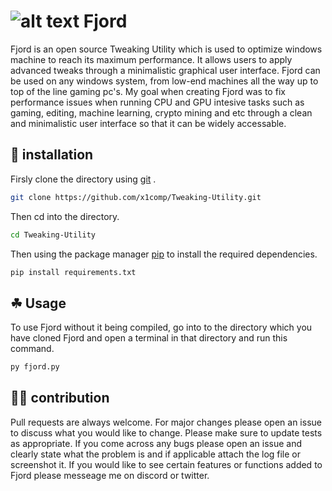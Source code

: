 # ![alt text](https://github.com/x1comp/Tweaking-Utility/blob/main/assets/logo.png)    Fjord
Fjord is an open source Tweaking Utility which is used to optimize windows machine to reach its maximum performance. It allows users to apply advanced tweaks through a minimalistic graphical user interface. Fjord can be used on any windows system, from low-end machines all the way up to top of the line gaming pc's. My goal when creating Fjord was to fix performance issues when running CPU and GPU intesive tasks such as gaming, editing, machine learning, crypto mining and etc through a clean and minimalistic user interface so that it can be widely accessable.

## 🎯 installation
Firsly clone the directory using [git](https://git-scm.com/) .
```bash
git clone https://github.com/x1comp/Tweaking-Utility.git
```
Then cd into the directory.
```bash
cd Tweaking-Utility
````

Then using the package manager [pip](https://pypi.org/project/pip/) to install the required dependencies.

```bash
pip install requirements.txt
```

## ☘ Usage 
To use Fjord without it being compiled, go into to the directory which you have cloned Fjord and open a terminal in that directory and run this command.
```bash 
py fjord.py
```
## 👨‍💻 contribution
Pull requests are always welcome. For major changes please open an issue to discuss what you would like to change. Please make sure to update tests as appropriate. If you come across any bugs please open an issue and clearly state what the problem is and if applicable attach the log file or screenshot it. If you would like to see certain features or functions added to Fjord please messeage me on discord or twitter.
